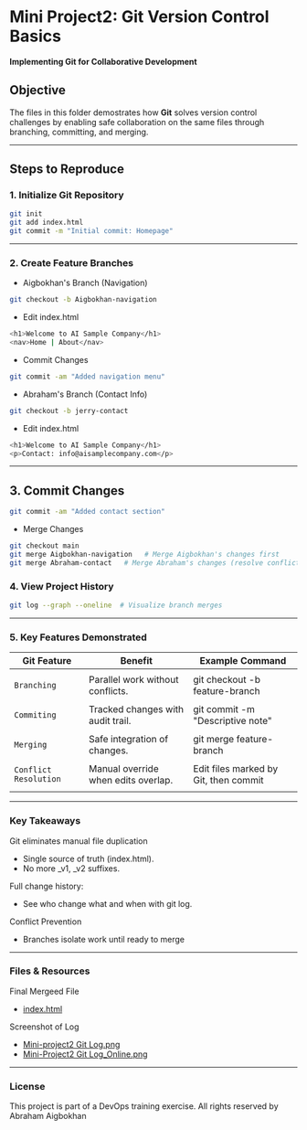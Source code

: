 # Mini Project2: Git Version Control Basics  
**Implementing Git for Collaborative Development**  

## Objective  
The files in this folder demostrates how **Git** solves version control challenges by enabling safe collaboration on the same files through branching, committing, and merging.  

---

## Steps to Reproduce  

### 1. **Initialize Git Repository**  
```bash
git init
git add index.html
git commit -m "Initial commit: Homepage"
```

---

### 2. Create Feature Branches
* Aigbokhan's Branch (Navigation)
```bash
git checkout -b Aigbokhan-navigation
```
* Edit index.html
```bash
<h1>Welcome to AI Sample Company</h1>
<nav>Home | About</nav>
```
* Commit Changes
```bash
git commit -am "Added navigation menu"
```

* Abraham's Branch (Contact Info)
```bash
git checkout -b jerry-contact
```
* Edit index.html
```bash
<h1>Welcome to AI Sample Company</h1>
<p>Contact: info@aisamplecompany.com</p>
```

---

## 3. Commit Changes
```bash
git commit -am "Added contact section"
```
* Merge Changes
```bash
git checkout main
git merge Aigbokhan-navigation   # Merge Aigbokhan's changes first
git merge Abraham-contact   # Merge Abraham's changes (resolve conflicts if any)
```

### 4. View Project History
```bash
git log --graph --oneline  # Visualize branch merges
```

---

### 5. Key Features Demonstrated

| Git Feature            | Benefit                             | Example Command                          |
|------------------------|-------------------------------------|------------------------------------------|
|                                                                                                         |
| `Branching`            | Parallel work without conflicts.    | git checkout -b feature-branch           |
|                                                                                                         |
| `Commiting`            | Tracked changes with audit trail.   | git commit -m "Descriptive note"         |
|                                                                                                         |
| `Merging`              | Safe integration of changes.        | git merge feature-branch                 |
|                                                                                                         |
| `Conflict Resolution`  | Manual override when edits overlap. | Edit files marked by Git, then commit    |
|                                                                                                         |

---

### Key Takeaways

Git eliminates manual file duplication
* Single source of truth (index.html).
* No more _v1, _v2 suffixes.

Full change history:
* See who change what and when with git log.

Conflict Prevention
* Branches isolate work until ready to merge

---

### Files & Resources

Final Mergeed File
* [index.html](https://github.com/Abrahamnosa23/Training/blob/main/DevOps/3MTT-DAREY/Mini_Project2-Git_Version_Control/Website_Project/Git_Versioning/index.html)

Screenshot of Log
* [Mini-project2 Git Log.png](https://github.com/Abrahamnosa23/Training/blob/main/DevOps/3MTT-DAREY/Mini_Project2-Git_Version_Control/Website_Project/Screenshot/Mini-Project2%20Git%20Log.png)
* [Mini-Project2 Git Log_Online.png](https://github.com/Abrahamnosa23/Training/blob/main/DevOps/3MTT-DAREY/Mini_Project2-Git_Version_Control/Website_Project/Screenshot/Mini-Project2%20Git%20Log_Online.png)

---

### License

This project is part of a DevOps training exercise. All rights reserved by Abraham Aigbokhan
































